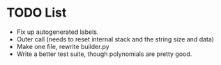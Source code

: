 # TODO List

- Fix up autogenerated labels.    
- Outer call (needs to reset internal stack and the string size and data)
- Make one file, rewrite builder.py
- Write a better test suite, though polynomials are pretty good.

